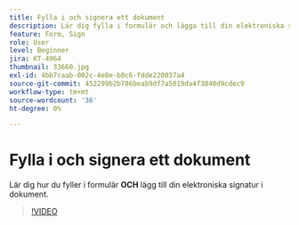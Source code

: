 ```yaml
---
title: Fylla i och signera ett dokument
description: Lär dig fylla i formulär och lägga till din elektroniska signatur i dokument
feature: Form, Sign
role: User
level: Beginner
jira: KT-4964
thumbnail: 33660.jpg
exl-id: 4bb7caab-002c-4e8e-b0c6-fdde220037a4
source-git-commit: 452299b2b786beab9df7a5019da4f3840d9cdec9
workflow-type: tm+mt
source-wordcount: '36'
ht-degree: 0%

---
```


# Fylla i och signera ett dokument

Lär dig hur du fyller i formulär **OCH** lägg till din elektroniska signatur i dokument.

>[!VIDEO](https://video.tv.adobe.com/v/33660?quality=12&learn=on&hidetitle=true)

